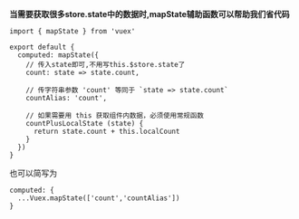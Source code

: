 **当需要获取很多store.state中的数据时,mapState辅助函数可以帮助我们省代码**
```
import { mapState } from 'vuex'

export default {
  computed: mapState({
    // 传入state即可,不用写this.$store.state了
    count: state => state.count,

    // 传字符串参数 'count' 等同于 `state => state.count`
    countAlias: 'count',

    // 如果需要用 this 获取组件内数据，必须使用常规函数
    countPlusLocalState (state) {
      return state.count + this.localCount
    }
  })
}
```
也可以简写为
```
computed: {
  ...Vuex.mapState(['count','countAlias'])
}
```

